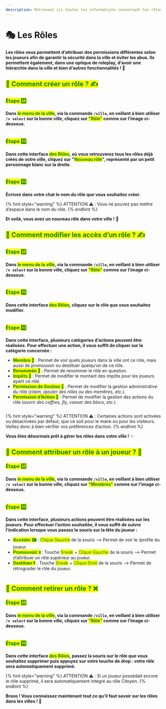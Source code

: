 ```yaml
---
description: Retrouvez ici toutes les informations concernant les rôles dans les villes
---
```


# 🎭 Les Rôles

**Les rôles vous permettent d’attribuer des permissions différentes selon les joueurs afin de garantir la sécurité dans la ville et éviter les abus. Ils permettent également, dans une optique de roleplay, d’avoir une hiérarchie dans la ville et bien d’autres fonctionnalités ! 🎉**

## <mark style="color:green;">**💠 Comment créer un rôle ? ✍️**</mark>

### <mark style="color:green;">Étape 1️⃣</mark>

**Dans&#x20;**<mark style="color:green;">**le menu de la ville**</mark>**, via la commande `/ville`, en veillant à bien utiliser `/v select` sur la bonne ville, cliquez sur&#x20;**<mark style="color:green;">**"Rôle"**</mark>**&#x20;comme sur l’image ci-dessous.**

<figure><img src="../../.gitbook/assets/Les_Villes/Role/InterfaceVilleRole.png" alt=""><figcaption></figcaption></figure>

### <mark style="color:green;">Étape 2️⃣</mark>

**Dans cette interface&#x20;**<mark style="color:green;">**des Rôles**</mark>**, où vous retrouverez tous les rôles déjà créés de votre ville, cliquez sur "**<mark style="color:green;">**Nouveau rôle**</mark>**", représenté par un petit personnage blanc sur la droite.**

<figure><img src="../../.gitbook/assets/Les_Villes/Role/Cree.png" alt=""><figcaption></figcaption></figure>

### <mark style="color:green;">Étape 3️⃣</mark>

**Écrivez dans votre chat le nom du rôle que vous souhaitez créer.**

{% hint style="warning" %}
ATTENTION ⚠️ : Vous ne pouvez pas mettre d’espace dans le nom du rôle.
{% endhint %}

**Et voilà, vous avez un nouveau rôle dans votre ville !** 🤗

## <mark style="color:green;">**💠 Comment modifier les accès d’un rôle ? ✍️**</mark>

### <mark style="color:green;">Étape 1️⃣</mark>

**Dans&#x20;**<mark style="color:green;">**le menu de la ville**</mark>**, via la commande `/ville`, en veillant à bien utiliser `/v select` sur la bonne ville, cliquez sur&#x20;**<mark style="color:green;">**"Rôle"**</mark>**&#x20;comme sur l’image ci-dessous.**

<figure><img src="../../.gitbook/assets/Les_Villes/Role/InterfaceVilleRole.png" alt=""><figcaption></figcaption></figure>

### <mark style="color:green;">Étape 2️⃣</mark>

**Dans cette interface&#x20;**<mark style="color:green;">**des Rôles**</mark>**, cliquez sur le rôle que vous souhaitez modifier.**

<figure><img src="../../.gitbook/assets/Les_Villes/Role/Select.png" alt=""><figcaption></figcaption></figure>

### <mark style="color:green;">Étape 3️⃣</mark>

**Dans cette interface, plusieurs catégories d’actions peuvent être réalisées. Pour effectuer une action, il vous suffit de cliquer sur la catégorie concernée :**

* <mark style="color:green;">**Membre 👺**</mark> : Permet de voir quels joueurs dans la ville ont ce rôle, mais aussi de promouvoir ou destituer quelqu’un de ce rôle.
* <mark style="color:green;">**Renommée 🔖**</mark> : Permet de renommer le rôle en question.
* <mark style="color:green;">**Impôts 📜**</mark> : Permet de modifier le montant des impôts pour les joueurs ayant ce rôle.
* <mark style="color:green;">**Permission de Gestion 🔑**</mark> : Permet de modifier la gestion administrative du rôle (_claim, ajouter des rôles ou des membres, etc._).
* <mark style="color:green;">**Permission d’Action 🔧**</mark> : Permet de modifier la gestion des actions du rôle (_ouvrir des coffres, fly, casser des blocs, etc._).

<figure><img src="../../.gitbook/assets/Les_Villes/Role/Gestion.png" alt=""><figcaption></figcaption></figure>

{% hint style="warning" %}
ATTENTION ⚠️ : Certaines actions sont activées ou désactivées par défaut, que ce soit pour le maire ou pour les visiteurs. Veillez donc à bien vérifier vos préférences d’action.
{% endhint %}

**Vous êtes désormais prêt à gérer les rôles dans votre ville !** ✨

## <mark style="color:green;">**💠 Comment attribuer un rôle à un joueur ? 👤**</mark>

### <mark style="color:green;">Étape 1️⃣</mark>

**Dans&#x20;**<mark style="color:green;">**le menu de la ville**</mark>**, via la commande `/ville`, en veillant à bien utiliser `/v select` sur la bonne ville, cliquez sur&#x20;**<mark style="color:green;">**"Membres"**</mark>**&#x20;comme sur l’image ci-dessous.**

<figure><img src="../../.gitbook/assets/Les_Villes/Role/InterfaceVilleMembre.png" alt=""><figcaption></figcaption></figure>

### <mark style="color:green;">Étape 2️⃣</mark>

**Dans cette interface, plusieurs actions peuvent être réalisées sur les joueurs. Pour effectuer l’action souhaitée, il vous suffit de suivre l’indication lorsque vous passez la souris sur la tête du joueur :**

* <mark style="color:green;">**Accéder 🖼️**</mark> : <mark style="color:green;">Clique Gauche</mark> de la souris —> Permet de voir le /profile du joueur.
* <mark style="color:green;">**Promouvoir ⏫**</mark> : Touche <mark style="color:green;">Sneak</mark> + <mark style="color:green;">Clique Gauche</mark> de la souris —> Permet d’attribuer un rôle supérieur au joueur.
* <mark style="color:green;">**Destituer ⏬**</mark> : Touche <mark style="color:green;">Sneak</mark> + <mark style="color:green;">Clique Droit</mark> de la souris —> Permet de rétrograder le rôle du joueur.

<figure><img src="../../.gitbook/assets/Les_Villes/Role/InterfaceMembre.png" alt=""><figcaption></figcaption></figure>

## <mark style="color:green;">**💠 Comment retirer un rôle ? ❌**</mark>

### <mark style="color:green;">Étape 1️⃣</mark>

**Dans&#x20;**<mark style="color:green;">**le menu de la ville**</mark>**, via la commande `/ville`, en veillant à bien utiliser `/v select` sur la bonne ville, cliquez sur&#x20;**<mark style="color:green;">**"Rôle"**</mark>**&#x20;comme sur l’image ci-dessous.**

<figure><img src="../../.gitbook/assets/Les_Villes/Role/InterfaceVilleRole.png" alt=""><figcaption></figcaption></figure>

### <mark style="color:green;">Étape 2️⃣</mark>

**Dans cette interface&#x20;**<mark style="color:green;">**des Rôles**</mark>**, passez la souris sur le rôle que vous souhaitez supprimer puis appuyez sur votre touche de drop : votre rôle sera automatiquement supprimé.**

{% hint style="warning" %}
ATTENTION ⚠️ : Si un joueur possédait encore le rôle supprimé, il sera automatiquement intégré au rôle Citoyen.
{% endhint %}

**Bravo ! Vous connaissez maintenant tout ce qu’il faut savoir sur les rôles dans les villes ! 🤩**
